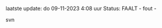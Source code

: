 laatste update: 
do 09-11-2023  4:08   uur 
Status: FAALT - fout - 
<div class="service R">svn</div>